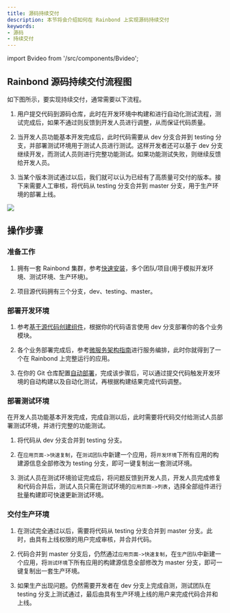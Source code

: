 ```yaml
---
title: 源码持续交付
description: 本节将会介绍如何在 Rainbond 上实现源码持续交付
keywords:
- 源码
- 持续交付
---
```


import Bvideo from '/src/components/Bvideo';

<Bvideo src="//player.bilibili.com/player.html?aid=436800242&bvid=BV1uj411N7Vy&cid=1005289623&page=2" />

## Rainbond 源码持续交付流程图

如下图所示，要实现持续交付，通常需要以下流程。

1. 用户提交代码到源码仓库，此时在开发环境中构建和进行自动化测试流程，测试完成后，如果不通过则反馈到开发人员进行调整，从而保证代码质量。

2. 当开发人员功能基本开发完成后，此时代码需要从 dev 分支合并到 testing 分支，并部署测试环境用于测试人员进行测试。这样开发者还可以基于 dev 分支继续开发，而测试人员则进行完整功能测试。如果功能测试失败，则继续反馈给开发人员。

3. 当某个版本测试通过以后，我们就可以认为已经有了高质量可交付的版本。接下来需要人工审核，将代码从 testing 分支合并到 master 分支，用于生产环境的部署上线。

<!-- ![source-delivery](https://static.goodrain.com/docs/5.10/delivery/source-delivery.jpg) -->
![](https://static.goodrain.com/docs/5.11/delivery/continuous/source-code/code-delivery.png)

## 操作步骤

### 准备工作

1. 拥有一套 Rainbond 集群，参考[快速安装](/docs/quick-start/quick-install)，多个团队/项目(用于模拟开发环境、测试环境、生产环境)。

2. 项目源代码拥有三个分支，dev、testing、master。

### 部署开发环境

1. 参考[基于源代码创建组件](../../use-manual/component-create/language-support)，根据你的代码语言使用 dev 分支部署你的各个业务模块。

2. 各个业务部署完成后，参考[微服务架构指南](/docs/micro-service/overview)进行服务编排，此时你就得到了一个在 Rainbond 上完整运行的应用。

3. 在你的 Git 仓库配置[自动部署](/docs/devops/continuous-deploy/gitops)，完成该步骤后，可以通过提交代码触发开发环境的自动构建以及自动化测试，再根据构建结果完成代码调整。

### 部署测试环境

在开发人员功能基本开发完成，完成自测以后，此时需要将代码交付给测试人员部署测试环境，并进行完整的功能测试。

1. 将代码从 dev 分支合并到 testing 分支。

2. 在`应用页面->快速复制`，在`测试团队`中新建一个应用，将`开发环境`下所有应用的构建源信息全部修改为 testing 分支，即可一键复制出一套测试环境。

3. 测试人员在测试环境验证完成后，将问题反馈到开发人员，开发人员完成修复和代码合并后，测试人员只需在测试环境的`应用页面->列表`，选择全部组件进行批量构建即可快速更新测试环境。

### 交付生产环境

1. 在测试完全通过以后，需要将代码从 testing 分支合并到 master 分支。此时，由具有上线权限的用户完成审核，并合并代码。

2. 代码合并到 master 分支后，仍然通过`应用页面->快速复制`，在`生产团队`中新建一个应用，将`测试环境`下所有应用的构建源信息全部修改为 master 分支，即可一键复制出一套生产环境。

3. 如果生产出现问题。仍然需要开发者在 dev 分支上完成自测，测试团队在 testing 分支上测试通过，最后由具有生产环境上线的用户来完成代码合并和上线。

